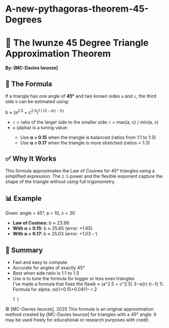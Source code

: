 # A-new-pythagoras-theorem-45-Degrees

  <h1>🔺 The Iwunze 45 Degree Triangle Approximation Theorem </h1>
  <p><strong>By: [MC-Davies Iwunze]</strong></p>

  <h2>📐 The Formula</h2>
  <p>If a triangle has one angle of <strong>45&deg;</strong> and two known sides <code>a</code> and <code>c</code>, the third side <code>b</code> can be estimated using:</p>
  <div class="formula">
    b ≈ (a<sup>2.5</sup> + c<sup>2.5</sup>)<sup>1 / (3 - α(r - 1))</sup>
  </div>
  <ul>
    <li><code>r</code> = ratio of the larger side to the smaller side: r = max(a, c) / min(a, c)</li>
    <li><code>α</code> (alpha) is a tuning value:</li>
    <ul>
      <li>Use <strong>α = 0.15</strong> when the triangle is balanced (ratios from 1:1 to 1:3)</li>
      <li>Use <strong>α = 0.17</strong> when the triangle is more stretched (ratios > 1:3)</li>
    </ul>
  </ul>

  <h2>✅ Why It Works</h2>
  <p>This formula approximates the Law of Cosines for 45&deg; triangles using a simplified expression. The <code>2.5</code> power and the flexible exponent capture the shape of the triangle without using full trigonometry.</p>

  <h2>📊 Example</h2>
  <p>Given: angle = 45&deg;, a = 10, c = 30</p>
  <ul>
    <li><strong>Law of Cosines:</strong> b ≈ 23.99</li>
    <li><strong>With α = 0.15:</strong> b ≈ 25.65 (error: +1.65)</li>
    <li><strong>With α = 0.17:</strong> b ≈ 25.03 (error: +1.03 ✅)</li>
  </ul>

  <h2>🚀 Summary</h2>
  <ul>
    <li>Fast and easy to compute</li>
    <li>Accurate for angles of exactly 45&deg;</li>
    <li>Best when side ratio is 1:1 to 1:3</li>
    <li>Use α to tune the formula for bigger or less even triangles</li>
  I've made a formula that fixes the flawb ≈ (a^2.5 + c^2.5)
3−α(r)⋅(r−1)
1)
​
. Formula for alpha. α(r)=0.15+0.04(1− 
r 
2
 
1
​
 )
 
  </ul>
© [MC-Davies Iwunze], 2025
This formula is an original approximation method created by [MC-Davies Iwunze] for triangles with a 45° angle. It may be used freely for educational or research purposes with credit.
  <p><em></em></p>
</body>
</html>
